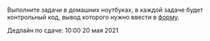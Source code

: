 Выполните задачи в домашних ноутбуках, в каждой задаче будет контрольный код, вывод которого нужно ввести в [форму](https://forms.gle/RpPCzACqkmW8rkvN6).

Дедлайн по сдаче: 10:00 20 мая 2021
